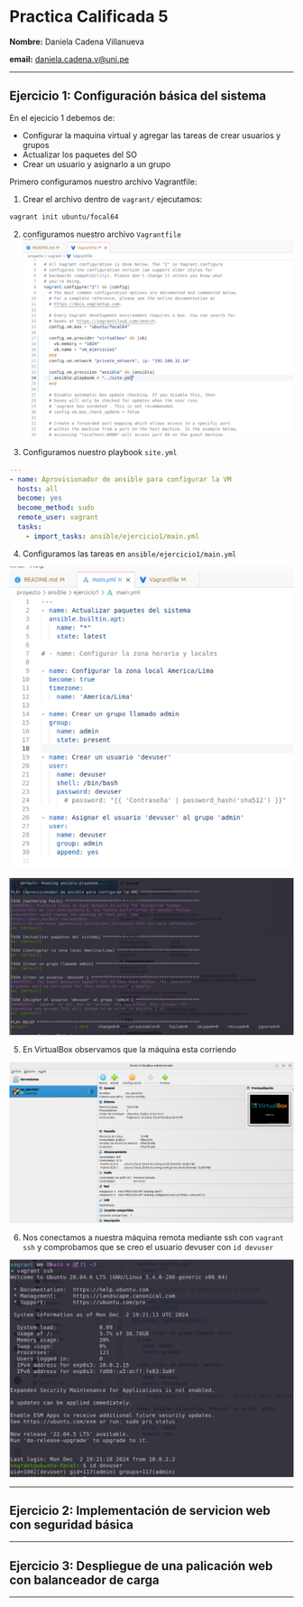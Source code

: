 # Practica Calificada 5

**Nombre:** Daniela Cadena Villanueva

**email:** daniela.cadena.v@uni.pe

-----
## Ejercicio 1: Configuración básica del sistema

En el ejecicio 1 debemos de:
- Configurar la maquina virtual y agregar las tareas de crear usuarios y grupos
- Actualizar los paquetes del SO
- Crear un usuario y asignarlo a un grupo

Primero configuramos nuestro archivo Vagrantfile:

1. Crear el archivo dentro de `vagrant/` ejecutamos:

```bash
vagrant init ubuntu/focal64
``` 
2. configuramos nuestro archivo `Vagrantfile`
![](docs/ej1/ej1vagrantfile.png)

3. Configuramos nuestro playbook `site.yml`

```yaml
---
- name: Aprovisionador de ansible para configurar la VM
  hosts: all
  become: yes
  become_method: sudo
  remote_user: vagrant
  tasks:
    - import_tasks: ansible/ejercicio1/main.yml
```

4. Configuramos las tareas en `ansible/ejercicio1/main.yml`

![](docs/ej1/tasks.png)

![](docs/ej1/ej1tarea.png)

5. En VirtualBox observamos que la máquina esta corriendo

![](docs/ej1/ej1vbox.png)

6. Nos conectamos a nuestra máquina remota mediante ssh con `vagrant ssh` y comprobamos que se creo el usuario devuser con `id devuser`

![](docs/ej1/ej1_ssh.png)

----

## Ejercicio 2: Implementación de servicion web con seguridad básica

----

## Ejercicio 3: Despliegue de una palicación web con balanceador de carga

---

